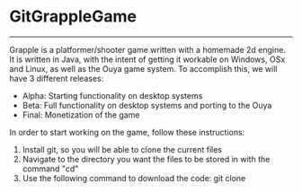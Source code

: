 # GitGrappleGame  
------  
  
Grapple is a platformer/shooter game written with a homemade 2d engine. It is written in Java, with the intent of getting it workable on Windows, OSx and Linux, as well as the Ouya game system. To accomplish this, we will have 3 different releases:

*   Alpha: Starting functionality on desktop systems
*   Beta: Full functionality on desktop systems and porting to the Ouya
*   Final: Monetization of the game

In order to start working on the game, follow these instructions:

1.  Install git, so you will be able to clone the current files
2.  Navigate to the directory you want the files to be stored in with the command "cd"
3.  Use the following command to download the code: git clone
